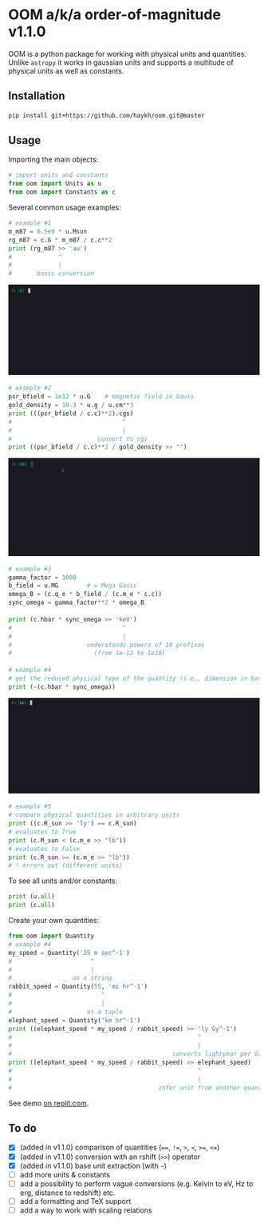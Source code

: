 # OOM a/k/a order-of-magnitude v1.1.0

OOM is a python package for working with physical units and quantities. Unlike `astropy` it works in gaussian units and supports a multitude of physical units as well as constants.

## Installation

```sh
pip install git+https://github.com/haykh/oom.git@master
```

## Usage

Importing the main objects:
```python
# import units and constants
from oom import Units as u
from oom import Constants as c
```

Several common usage examples:
```python
# example #1
m_m87 = 6.5e9 * u.Msun
rg_m87 = c.G * m_m87 / c.c**2
print (rg_m87 >> 'au')
#             ^
#             |
#       basic conversion
```

![demo1](demo/demo1.gif)

```python
# example #2
psr_bfield = 1e12 * u.G    # magnetic field in Gauss
gold_density = 19.3 * u.g / u.cm**3
print (((psr_bfield / c.c)**2).cgs)
#                               ^
#                               |
#                        convert to cgs
print ((psr_bfield / c.c)**2 / gold_density >> "")
```

![demo2](demo/demo2.gif)

```python
# example #3
gamma_factor = 1000
b_field = u.MG        # = Mega Gauss 
omega_B = (c.q_e * b_field / (c.m_e * c.c))
sync_omega = gamma_factor**2 * omega_B

print (c.hbar * sync_omega >> 'keV')
#                               ^
#                               |
#                     understands powers of 10 prefixes 
#                       (from 1e-12 to 1e18)

# example #4
# get the reduced physical type of the quantity (i.e., dimension in base units)
print (~(c.hbar * sync_omega))
```

![demo3](demo/demo3.gif)

```python
# example #5
# compare physical quantities in arbitrary units
print ((c.R_sun >> 'ly') == c.R_sun)
# evaluates to True
print (c.M_sun < (c.m_e >> "lb"))
# evaluates to False
print (c.R_sun >= (c.m_e >> "lb"))
# ! errors out (different units)
```

To see all units and/or constants:
```python
print (u.all)
print (c.all)
```

Create your own quantities:
```python
from oom import Quantity
# example #4
my_speed = Quantity('25 m sec^-1')
#                      ^
#                      |
#                 as a string
rabbit_speed = Quantity(55, 'mi hr^-1')
#                         ^
#                         |
#                     as a tuple
elephant_speed = Quantity('km hr^-1')
print ((elephant_speed * my_speed / rabbit_speed) >> 'ly Gy^-1')
#                                                    ^
#                                                    |
#                                             converts lightyear per Gigayear :)
print ((elephant_speed * my_speed / rabbit_speed) >> elephant_speed)
#                                                    ^
#                                                    |
#                                         infer unit from another quantity
```

See demo [on replit.com](https://replit.com/@haykh1/oom-demo?v=1). 

## To do

- [x] (added in v1.1.0) comparison of quantities (`==`, `!=`, `>`, `<`, `>=`, `<=`)
- [x] (added in v1.1.0) conversion with an rshift (`>>`) operator
- [x] (added in v1.1.0) base unit extraction (with `~`)
- [ ] add more units & constants
- [ ] add a possibility to perform vague conversions (e.g. Kelvin to eV, Hz to erg, distance to redshift) etc.
- [ ] add a formatting and TeX support
- [ ] add a way to work with scaling relations
